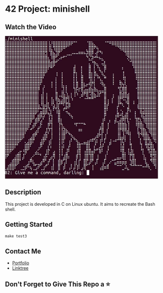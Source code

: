 # 42 Project: minishell

## Watch the Video
[![Watch the video](aa.png)](https://andreianghi.ddns.net/Assets/img/progetti/)

## Description
This project is developed in C on Linux ubuntu.
It aims to recreate the Bash shell.

## Getting Started
```
make test3
```

## Contact Me
- [Portfolio](https://andreianghi.ddns.net)
- [Linktree](https://socialandreianghi.ddns.net)

## Don't Forget to Give This Repo a ⭐